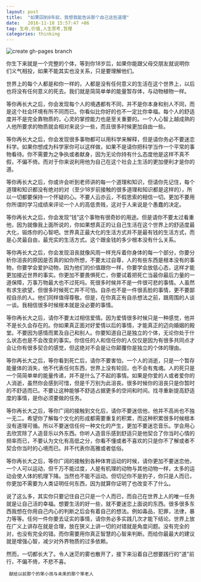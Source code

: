 ```yaml
---
layout: post
title:  "如果回到8年前，我想我能告诉那个自己这些道理"
date:   2016-11-18 15:57:47 +86
tag: 生命,价值,人生思考,哲理
categories: thinking
---
```

![create gh-pages branch](http://ogu9js0qs.bkt.clouddn.com/mingxiang.jpg)<br/>

                                          
你生下来就是一个完整的个体，等到你18岁后，如果你能跟父母交朋友就说明你们义气相投，如果不能其实也没关系，只是要理解他们。

世界上的每个人都是和你一样的，人都是没有任何意义的生活在这个世界上，以后也将没有任何意义的死去。我们就是简简单单的能量暂存体，与动物植物一样。

等你再长大之后，你会发现每个人的境遇都有不同，并不是你本身和别人不同，而是这个社会环境有所不同而已。你看似比你好的也不一定比你幸福。每个人的舒适度并不是完全靠物质的，心灵的掌控能力也是至关重要的。一个人心智上越成熟的人他所要求的物质就会相对来说少一些，而且很多时候更加自由一些。

等你再长大之后，你会发现很多事物都可以用科学来解释，但是请你务必不要迷恋科学。如果你想成为科学家你可以这样做，如果不是请你把科学当作一个平常的事物看待。你不需要为之争执或者献身，因为无论你持有什么态度他是这样不真不假，不偏不倚。而对于你来说利用他为自己在这个社会上生活的更加便利才是你的道。

等你再长大之后，你或许会听到老师讲的每一个道理和知识，但请你先记住，每个道理和知识都没有绝对的对（至少18岁前接触的很多道理和知识都是这样的），所以一切都要保持一个怀疑的心。不要人云亦云，不假思索的相信一切。更加不要用你所谓的学习成绩来评论一个人的高低贵贱，这对于人来说是个愚蠢的决定。

等你再长大之后，你会发现“钱”这个事物有很奇妙的用途。但是请你不要太过看重他，因为就像我上面所说的，你如果想真正的让自己生活在这个世界上的舒适度最大化，锻炼你的心智吧。世界真正最大化的生活方式并不是最有钱的生活方式，而是心灵最自由，最充实的生活方式。这个跟金钱的多少根本没有什么关系。

等你再长大之后，你会发现沮丧就像风雨一样充斥着你身体的每一个部分，你要分析你沮丧的原因是否真的如你所想，不要太过自尊，人的有些东西是根本没有的事物，你要学会爱护动物，因为他们的价值跟你一样，你要学会放低心态，这样才能更加接近世界的事实。你更加不要畏惧死亡，你要试着把死亡当最你最后力量的一道保障，万事万物最大也不过死吗。死很多时候并不是一件很可悲的事情。人虽然有求生欲望，但很多时候死亡并不可怕。自杀也不是一件很丢脸的事情，更不要鄙视自杀的人。他们同样值得尊敬。但是，在你真正有自杀想法之前，跟周围的人谈一谈。我相信很多时候根本就是没必要的事情。

等你再长大之后，请你不要太过相信爱情。因为爱情很多时候只是一种感觉，他并不是长久会存在的。你如果真正面对好爱情以后的事情，才能真正的迈向婚姻的殿堂。不要因为感情而累及自己和别人。你要知道自己是独立的个体，无论你处于什么状态也是不会改变的事实。你信任的人和信任你的人仅仅是因为有很多共同点才会让你有很多契合的感觉，但这绝对不会是让你颠覆你是独立的个体的理由。

等你再长大之后，等你看到死亡后，请你不要害怕，一个人的消逝，只是一个暂存能量体的消失，他不代表任何东西，世界上没有轮回，也不会有鬼魂。人的死只是一个简简单单的能量传递，并不是什么了不起的事情。如果是你爱的人或者爱你的人消逝，虽然你会感到可惜，但是千万别为此沮丧。很多时候你的沮丧只是你暂时的不舒适而已。不要让这种能够不舒适占据更多的空间和时间。找寻重新提高舒适度的事情，是你必须要做的任务。

等你再长大之后，等你广阔的接触到文化后，请你不要迷信他，他并不高尚也不独一无二。希望你了解每个文化的形成都需要重复的积累，而这种积累很多时候根本没有道理可循。所以不要迷信任何一种文化的产生，更加不要迷恋音乐。学会用心去欣赏除了人造音乐以外东西。你听人造音乐感到舒适只是他契合了你当时心情的频率而已，不要认为文化有高低之分，你看不懂或者不喜欢的只是你不了解或者不契合你当时的心境而已。并不代表你高雅或者低俗。

等你再长大之后，等你广阔的接触到各种体育运动的时候，请你更加不要迷恋他，一个人可以运动，但千万不能过度，人是有机理的动物与其他动物一样，太多的运动会使人体的机理下降。当然也不能不运动。但切记你不是豹子，你只是人而已，你更加不需要为人类证明任何东西，因为就算你证明了也改变不了什么。

说了这么多，其实你只要记住自己只是一个人而已，而自己在世界上人的唯一任务就是让自己活的幸福。想要生活的好一些，就不要迷恋上面说的东西。很多很多东西我想在你用自己内心的判断之后会有着自己的想法。例如毒品，犯罪，法律，暴力等等。任何一件你要去证实的事情，请你务必多实践几次才能下结论。世界上放在广义上讲存在就是合理，放在狭义上讲一切的对错就是角度问题。没有完全的对，也没有完全的错。而你需要用你真正智慧的心智来判断。而给你最最大的建议就是增强心智，减少对外界物质的过多依赖。

然而，一切都长大了。令人迷茫的雾也散开了，接下来沿着自己想要践行的"道"前行，不偏不倚，不悲不喜。



     献给以前那个的笨小孩与未来的那个笨老人        
      